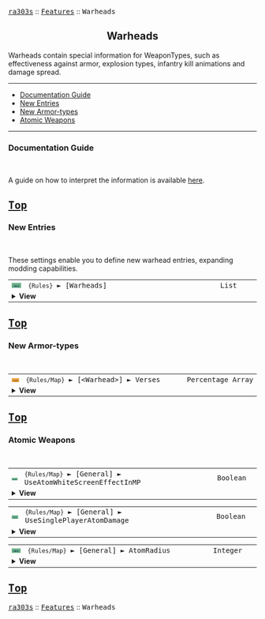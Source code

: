 <a href="../README.md"><kbd>ra303s</kbd></a> :: <a href="./features.md"><kbd>Features</kbd></a> :: <kbd><kbd>Warheads</kbd></kbd><br>
<h2 align="center">Warheads</h2>

Warheads contain special information for WeaponTypes, such as effectiveness against armor, explosion types, infantry kill animations and damage spread.

-------

 - [Documentation Guide](#documentation-guide)
 - [New Entries](#new-entries) 
 - [New Armor-types](#new-armor-types) 
 - [Atomic Weapons](#atomic-weapons) 


-------
### Documentation Guide
<br>

A guide on how to interpret the information is available [here](./dockeys.md).


<a href="#warheads"><kbd>Top</kbd></a><br>
-------
### New Entries
<br>

These settings enable you to define new warhead entries, expanding modding capabilities.

<table><tr><td width="50"><a href="#"><img src="./img/30x15/new.png"></a></td><td width="842"><samp>
<code>{Rules}</code> ► [Warheads]
</samp></td><td width="120"><samp>List</samp></td></tr><tr><td colspan="3"><details><summary><b>View</b></summary>

This section carries a zero-based list of IDs to be recognized as new Warheads.

You may then create a INI section to edit their behaviour, as you would do for any existing Warheads.

Care must be taken that the list keys follow the zero-based index exactly. Duplicate keys (e.g. two '0='), or missing keys, may crash the game at boot. The requirement for strict ordering may change in the future.

Example as follows:

```ini
[Warheads]
0=SA_BIG_SPREAD
1=HE_BIG_SPREAD
```
</details></td></tr></table>


<a href="#warheads"><kbd>Top</kbd></a><br>
-------
### New Armor-types
<br>

<table><tr><td width="50"><a href="#"><img src="./img/30x15/mod.png"></a></td><td width="842"><samp>
<code>{Rules/Map}</code> ► [&lt;Warhead&gt;]  ► Verses
</samp></td><td width="120"><samp>Percentage Array</a></samp></td></tr><tr><td colspan="3"><details><summary><b>View</b></summary>
  
```Modified WarheadTypeClass->Modifier[ARMOR_COUNT]```

The number of supported types have been increased to 9, matching the first nine armortypes used in Red Alert 2. See [TechnoTypes ► New Armor-types](./technotypes.md#new-armor-types).

The first nine values will be read, to determine the warhead's effectiveness against the armortypes in order:

```
0 = None
1 = Wood
2 = Light
3 = Heavy
4 = Concrete
5 = Flak
6 = Plate
7 = Medium
8 = Steel
```

If the end of the entry is reached before the last armortype, effectiveness against remaining armortypes default to 100%.

Defaults to 100% for all armor types.
</details></td></tr></table>


<a href="#warheads"><kbd>Top</kbd></a><br>
-------
### Atomic Weapons
<br>

<table><tr><td width="50"><a href="#"><img src="./img/30x15/new.png"></a></td><td width="842"><samp>
<code>{Rules/Map}</code> ► [General]  ► UseAtomWhiteScreenEffectInMP
</samp></td><td width="120"><samp>Boolean</a></samp></td></tr><tr><td colspan="3"><details><summary><b>View</b></summary>

```Inherited from iran's r-series)```

Normally, detonating a nuke flashes a white screen in single-player maps. This is suppressed in multiplayer. Toggling this option re-enables it.
</details></td></tr></table>


<table><tr><td width="50"><a href="#"><img src="./img/30x15/new.png"></a></td><td width="842"><samp>
<code>{Rules/Map}</code> ► [General]  ► UseSinglePlayerAtomDamage
</samp></td><td width="120"><samp>Boolean</a></samp></td></tr><tr><td colspan="3"><details><summary><b>View</b></summary>

```Inherited from iran's r-series)```

Atom damage is generally reduced in multiplayer battles. Toggle this on to use singleplayer values.
</details></td></tr></table>


<table><tr><td width="50"><a href="#"><img src="./img/30x15/new.png"></a></td><td width="842"><samp>
<code>{Rules/Map}</code> ► [General]  ► AtomRadius
</samp></td><td width="120"><samp>Integer</a></samp></td></tr><tr><td colspan="3"><details><summary><b>View</b></summary>

The radial range of nuclear warheards in the scenario, not including the center cell. Effectively the blast covers a square area of `AtomRadius * 2 + 1`. 

Note that due to a bug in the original game, damage decreases in strength closer to the center; the lack of smudges will become apparent above range 40.
</details></td></tr></table>


<a href="#warheads"><kbd>Top</kbd></a><br>
-------
<a href="../README.md"><kbd>ra303s</kbd></a> :: <a href="./features.md"><kbd>Features</kbd></a> :: <kbd><kbd>Warheads</kbd></kbd><br>

